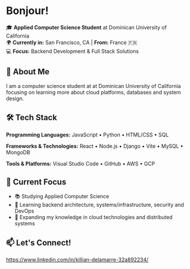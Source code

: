 # Bonjour! 

🎓 **Applied Computer Science Student** at Dominican University of California  
🌍 **Currently in:** San Francisco, CA | **From:** France 🇫🇷  
💻 **Focus:** Backend Development & Full Stack Solutions

## 🚀 About Me

I am a computer science student at at Dominican University of California focusing on learning more about cloud platforms, databases and system design.

## 🛠️ Tech Stack

**Programming Languages:** JavaScript • Python • HTML/CSS • SQL

**Frameworks & Technologies:** React • Node.js • Django • Vite • MySQL • MongoDB

**Tools & Platforms:** Visual Studio Code • GitHub • AWS • GCP

## 🎯 Current Focus

- 📚 Studying Applied Computer Science
- 🔧 Learning backend architecture, systems/infrastructure, security and DevOps
- 🌱 Expanding my knowledge in cloud technologies and distributed systems

## 📫 Let's Connect!

https://www.linkedin.com/in/killian-delamarre-32a892234/

